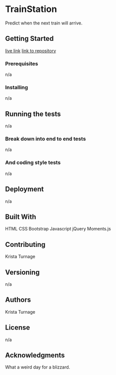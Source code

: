# TrainStation
Predict when the next train will arrive.

## Getting Started
[live link](https://kturnage.github.io/TrainStation/)
[link to repository](https://github.com/KTurnage/TrainStation/)

### Prerequisites
n/a

### Installing
n/a

## Running the tests
n/a

### Break down into end to end tests
n/a

### And coding style tests
n/a

## Deployment
n/a

## Built With
HTML
CSS
Bootstrap
Javascript
jQuery
Moments.js

## Contributing
Krista Turnage

## Versioning
n/a

## Authors
Krista Turnage

## License
n/a

## Acknowledgments
What a weird day for a blizzard.

